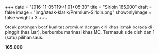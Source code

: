 +++
date = "2016-11-05T19:41:01+05:30"
title = "Sirloin 165.000"
draft = false
image = "img/steak-klasik/Premium-Sirloin.png"
showonlyimage = false
weight = 3
+++

Steak potongan beef kualitas premium dengan ciri khas lemak berada di pinggir (has luar), berbumbu marinasi khas MC. 
Termasuk side dish dan 1 (satu) pilihan saus.

**165.000**
